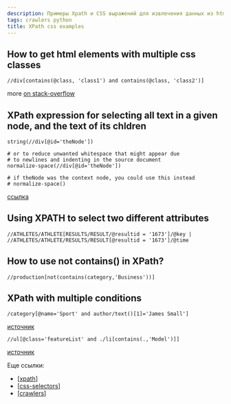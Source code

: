 ```yaml
---
description: Примеры Xpath и CSS выражений для извлечения данных из html
tags: crawlers python
title: XPath css examples
---
```

## How to get html elements with multiple css classes

```shell
//div[contains(@class, 'class1') and contains(@class, 'class2')]
```

more [on stack-overflow](https://stackoverflow.com/questions/3881044/how-to-get-html-elements-with-multiple-css-classes)

## XPath expression for selecting all text in a given node, and the text of its chldren

```shell
string(//div[@id='theNode'])

# or to reduce unwanted whitespace that might appear due
# to newlines and indenting in the source document
normalize-space(//div[@id='theNode'])

# if theNode was the context node, you could use this instead
# normalize-space()
```

[ссылка](https://stackoverflow.com/a/10424209/15966204)

## Using XPATH to select two different attributes

```shell
//ATHLETES/ATHLETE[RESULTS/RESULT/@resultid = '1673']/@key |
//ATHLETES/ATHLETE/RESULTS/RESULT[@resultid = '1673']/@time
```

## How to use not contains() in XPath?

```shell
//production[not(contains(category,'Business'))]
```

## XPath with multiple conditions

```shell
/category[@name='Sport' and author/text()[1]='James Small']
```

[источник](https://stackoverflow.com/questions/10247978/xpath-with-multiple-conditions)

```shell
//ul[@class='featureList' and ./li[contains(.,'Model')]]
```

[источник](https://stackoverflow.com/questions/1064968/how-to-use-xpath-contains-here)

Еще ссылки:

- [[xpath]]
- [[css-selectors]]
- [[crawlers]]

[//begin]: # "Autogenerated link references for markdown compatibility"
[xpath]: xpath "XPath в scrapy"
[css-selectors]: css-selectors "Css-selectors"
[crawlers]: ..%2Flists%2Fcrawlers "Crawlers"
[//end]: # "Autogenerated link references"